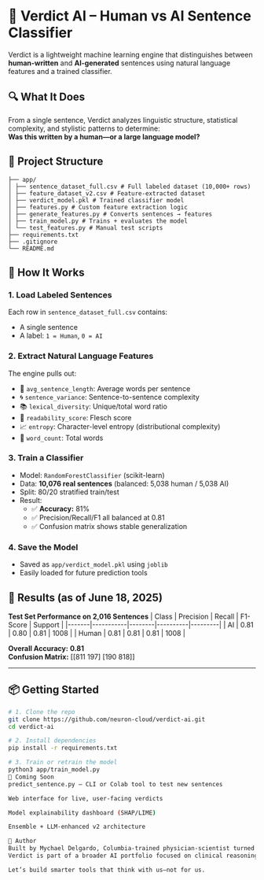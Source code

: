 # 🧠 Verdict AI – Human vs AI Sentence Classifier

Verdict is a lightweight machine learning engine that distinguishes between **human-written** and **AI-generated** sentences using natural language features and a trained classifier.

## 🔍 What It Does

From a single sentence, Verdict analyzes linguistic structure, statistical complexity, and stylistic patterns to determine:  
**Was this written by a human—or a large language model?**

## 🚀 Project Structure

```verdict-ai/
├── app/
│ ├── sentence_dataset_full.csv # Full labeled dataset (10,000+ rows)
│ ├── feature_dataset_v2.csv # Feature-extracted dataset
│ ├── verdict_model.pkl # Trained classifier model
│ ├── features.py # Custom feature extraction logic
│ ├── generate_features.py # Converts sentences → features
│ ├── train_model.py # Trains + evaluates the model
│ └── test_features.py # Manual test scripts
├── requirements.txt
├── .gitignore
└── README.md
```

## 🧩 How It Works

### 1. Load Labeled Sentences  
Each row in `sentence_dataset_full.csv` contains:
- A single sentence
- A label: `1 = Human`, `0 = AI`

### 2. Extract Natural Language Features  
The engine pulls out:
- 🧠 `avg_sentence_length`: Average words per sentence  
- 🌀 `sentence_variance`: Sentence-to-sentence complexity  
- 📚 `lexical_diversity`: Unique/total word ratio  
- 📖 `readability_score`: Flesch score  
- 📈 `entropy`: Character-level entropy (distributional complexity)  
- 🔢 `word_count`: Total words

### 3. Train a Classifier  
- Model: `RandomForestClassifier` (scikit-learn)
- Data: **10,076 real sentences** (balanced: 5,038 human / 5,038 AI)
- Split: 80/20 stratified train/test
- Result:  
  - ✅ **Accuracy:** 81%  
  - ✅ Precision/Recall/F1 all balanced at 0.81  
  - ✅ Confusion matrix shows stable generalization

### 4. Save the Model  
- Saved as `app/verdict_model.pkl` using `joblib`
- Easily loaded for future prediction tools

## 🧪 Results (as of June 18, 2025)

**Test Set Performance on 2,016 Sentences**
| Class | Precision | Recall | F1-Score | Support |
|-------|-----------|--------|----------|---------|
| AI    | 0.81      | 0.80   | 0.81     | 1008    |
| Human | 0.81      | 0.81   | 0.81     | 1008    |

**Overall Accuracy:** **0.81**  
**Confusion Matrix:**
[[811 197]
[190 818]]


---

## 📦 Getting Started

```bash
# 1. Clone the repo
git clone https://github.com/neuron-cloud/verdict-ai.git
cd verdict-ai

# 2. Install dependencies
pip install -r requirements.txt

# 3. Train or retrain the model
python3 app/train_model.py
🔮 Coming Soon
predict_sentence.py – CLI or Colab tool to test new sentences

Web interface for live, user-facing verdicts

Model explainability dashboard (SHAP/LIME)

Ensemble + LLM-enhanced v2 architecture

🧠 Author
Built by Mychael Delgardo, Columbia-trained physician-scientist turned builder.
Verdict is part of a broader AI portfolio focused on clinical reasoning, recovery forecasting, and cognitive detection.

Let’s build smarter tools that think with us—not for us.
